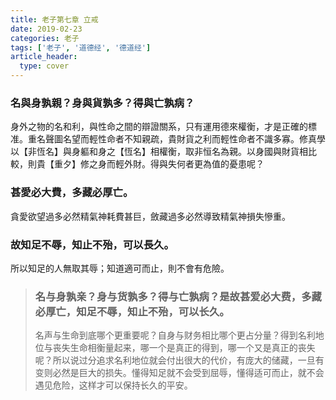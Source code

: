 ```yaml
---
title: 老子第七章 立戒
date: 2019-02-23
categories: 老子
tags: ['老子', '道德经', '德道经']
article_header:
  type: cover
---
```


### 名與身孰親？身與貨孰多？得與亡孰病？

<!--more-->

身外之物的名和利，與性命之間的辯證關系，只有運用德來權衡，才是正確的標准。重名聲圖名望而輕性命者不知親疏，貴財貨之利而輕性命者不識多寡。修真學以【非恆名】與身軀和身之【恆名】相權衡，取非恒名為親。以身國與財貨相比較，則貴【重夕】修之身而輕外財。得與失何者更為值的憂患呢？

### 甚愛必大費，多藏必厚亡。

貪愛欲望過多必然精氣神耗費甚巨，斂藏過多必然導致精氣神損失慘重。

### 故知足不辱，知止不殆，可以長久。

所以知足的人無取其辱；知道適可而止，則不會有危險。

> ### 名与身孰亲？身与货孰多？得与亡孰病？是故甚爱必大费，多藏必厚亡，知足不辱，知止不殆，可以长久。
>
> 名声与生命到底哪个更重要呢？自身与财务相比哪个更占分量？得到名利地位与丧失生命相衡量起来，哪一个是真正的得到，哪一个又是真正的丧失呢？所以说过分追求名利地位就会付出很大的代价，有庞大的储藏，一旦有变则必然是巨大的损失。懂得知足就不会受到屈辱，懂得适可而止，就不会遇见危险，这样才可以保持长久的平安。
